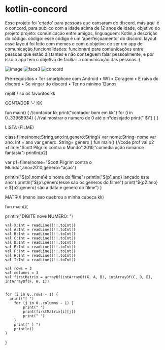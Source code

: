# kotlin-concord
Esse projeto foi 'criado' para pessoas que cansaram do discord, mas aqui é o concord, para publico com a idade acima de 12 anos de idade, objetivo do projeto
projeto: comunicação entre amigos, linguaguem: Kotlin,a descrição do código.
 código: esse código é um 'aperfeiçoamento' do discord.
layout: esse layout foi feito com memes e com o objetivo de ser um app de comunicação,funcionalidades: funcionará para comunicações entre pessoas que estão distantes e não conseguem falar pessoalmente, e por isso o app tem o objetivo de faciliar a comunicação das pessoas :)

![image](https://user-images.githubusercontent.com/108557012/176978430-e829c3c4-a910-4008-88aa-167b0415a76d.png)
![face3](https://user-images.githubusercontent.com/108557012/176978934-68b70c83-7322-4dc5-b3ab-0038be78cddc.png)
![concord](https://user-images.githubusercontent.com/108557012/176978942-0c049b1a-c869-47bf-b630-be706d4c3cbf.png)


Pré-requisitos
•	Ter smartphone com Android
•	Wfi
•	Coragem
•	E raiva do discord
•	Se vingar do discord
•	Ter no mínimo 12anos

replit / só os favoritos kk

CONTADOR '-' KK

fun main() {   //contador kk
    print("contador bom em kk")
    for (i in 0..33965934) { //vai mostrar o numero de 0 até o n°desejado
        print(" $i")
    }
}

LISTA (FILME)

  class filme(nome:String,ano:Int,genero:String){
var nome:String=nome 
var ano: Int = ano
var genero: String= genero
  }
fun main() {//code prof
    val p2 =filme("Scott Pilgrim contra o Mundo",2010,"comedia ação romance fantasia")
    println(p2)
    


var p1=filme(nome="Scott Pilgrim contra o Mundo",ano=2010,genero="ação")

  println("${p1.nome}é o nome do filme")
  println("${p1.ano} lançado este ano")
  println("${p1.genero}esse são os generos do filme")
print("${p2.ano} e ${p2.genero} são a data e genero do filme")
}

MATRIX (mano isso quebrou a minha cabeça kk)



fun main(){
   
  println("DIGITE nove NUMERO: ")
  
    val X:Int = readLine()!!.toInt()
    val A:Int = readLine()!!.toInt()
    val B:Int = readLine()!!.toInt()
    val C:Int = readLine()!!.toInt()
    val D:Int = readLine()!!.toInt()
    val E:Int = readLine()!!.toInt()
    val F:Int = readLine()!!.toInt()
    val H:Int = readLine()!!.toInt()
    val I:Int = readLine()!!.toInt()
  
    val rows = 3
    val columns = 3
    val firstMatrix = arrayOf(intArrayOf(X, A, B), intArrayOf(C, D, E), intArrayOf(F, H, I))
    
    
    for (i in 0..rows - 1) {
      print("[ ") 
        for (j in 0..columns - 1) {
            print(" ") 
            print(firstMatrix[i][j])
            print(" ")
        }
        print(" ] ") 
        println()
    }

   
}
